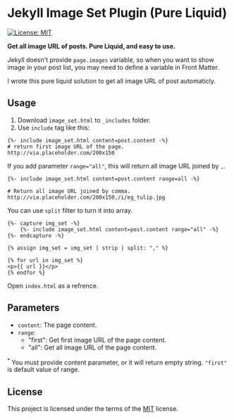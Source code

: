 # Jekyll Image Set Plugin (Pure Liquid)

[![License: MIT](https://img.shields.io/badge/License-MIT-yellow.svg)](https://opensource.org/licenses/MIT)

**Get all image URL of posts. Pure Liquid, and easy to use.**

Jekyll doesn't provide `page.images` variable, so when you want to show image in your post list, you may need to define a variable in Front Matter.

I wrote this pure liquid solution to get all image URL of post automaticly.

## Usage

1. Download `image_set.html` to `_includes` folder.
2. Use `include` tag like this:

```
{%- include image_set.html content=post.content -%}
# return first image URL of the page. 
http://via.placeholder.com/200x150
```

If you add parameter `range="all"`, this will return all image URL joined by `,`.
```
{%- include image_set.html content=post.content range=all -%}

# Return all image URL joined by comma.
http://via.placeholder.com/200x150,/i/eg_tulip.jpg
```

You can use `split` filter to turn it into array.

```
{%- capture img_set -%}
    {%- include image_set.html content=post.content range="all" -%}
{%- endcapture -%}

{% assign img_set = img_set | strip | split: "," %}

{% for url in img_set %}
<p>{{ url }}</p>
{% endfor %}
```

Open `index.html` as a refrence.

## Parameters

* `content`: The page content.
* `range`:
    * "first": Get first image URL of the page content.
    * "all": Get all image URL of the page content.

<sup>*</sup> You must provide content parameter, or it will return empty string. `"first"` is default value of range.  

## License
This project is licensed under the terms of the [MIT](https://github.com/rijieli/jekyll-image-set/blob/main/LICENSE) license.